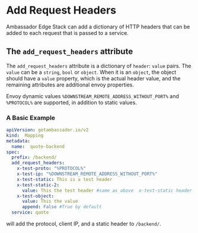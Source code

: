 # Add Request Headers

Ambassador Edge Stack can add a dictionary of HTTP headers that can be added to each request that is passed to a service.

## The `add_request_headers` attribute

The `add_request_headers` attribute is a dictionary of `header`: `value` pairs. The `value` can be a `string`, `bool` or `object`. When it is an `object`, the object should have a `value` property, which is the actual header value, and the remaining attributes are additional envoy properties.

Envoy dynamic values `%DOWNSTREAM_REMOTE_ADDRESS_WITHOUT_PORT%` and `%PROTOCOL%` are supported, in addition to static values.

### A Basic Example

```yaml
apiVersion: getambassador.io/v2
kind:  Mapping
metadata:
  name:  quote-backend
spec:
  prefix: /backend/
  add_request_headers:
    x-test-proto: "%PROTOCOL%"
    x-test-ip: "%DOWNSTREAM_REMOTE_ADDRESS_WITHOUT_PORT%"
    x-test-static: This is a test header
    x-test-static-2:
      value: This the test header #same as above  x-test-static header
    x-test-object:
      value: This the value
      append: False #True by default
  service: quote
  ```

will add the protocol, client IP, and a static header to `/backend/`.
